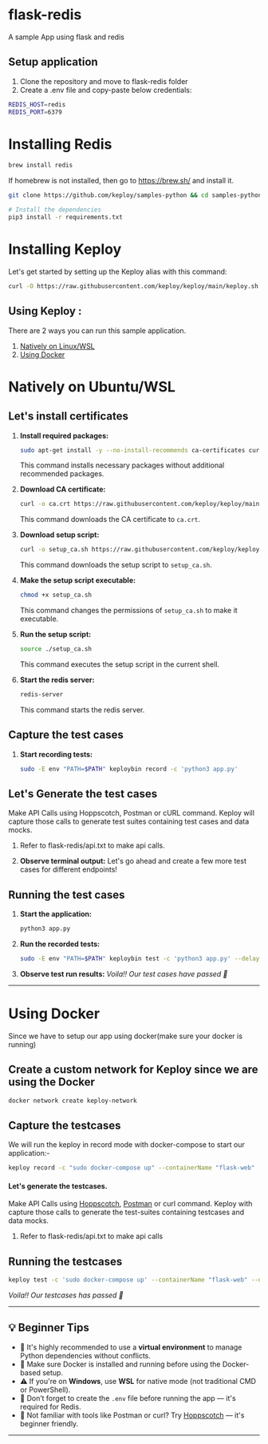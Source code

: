 # flask-redis

A sample App using flask and redis

## Setup application

1. Clone the repository and move to flask-redis folder
2. Create a .env file and copy-paste below credentials:

```bash
REDIS_HOST=redis
REDIS_PORT=6379
```

# Installing Redis

```sh
brew install redis
```
If homebrew is not installed, then go to https://brew.sh/ and install it.

```bash
git clone https://github.com/keploy/samples-python && cd samples-python/flask-redis

# Install the dependencies
pip3 install -r requirements.txt
```

# Installing Keploy

Let's get started by setting up the Keploy alias with this command:

```sh
curl -O https://raw.githubusercontent.com/keploy/keploy/main/keploy.sh && source keploy.sh
```

## Using Keploy :

There are 2 ways you can run this sample application.

1. [Natively on Linux/WSL](#natively-on-ubuntuwsl)
2. [Using Docker](#running-sample-app-using-docker)

# Natively on Ubuntu/WSL

## Let's install certificates

1. **Install required packages:**

   ```sh
   sudo apt-get install -y --no-install-recommends ca-certificates curl
   ```

   This command installs necessary packages without additional recommended packages.

2. **Download CA certificate:**

   ```sh
   curl -o ca.crt https://raw.githubusercontent.com/keploy/keploy/main/pkg/core/proxy/asset/ca.crt
   ```

   This command downloads the CA certificate to `ca.crt`.

3. **Download setup script:**

   ```sh
   curl -o setup_ca.sh https://raw.githubusercontent.com/keploy/keploy/main/pkg/core/proxy/asset/setup_ca.sh
   ```

   This command downloads the setup script to `setup_ca.sh`.

4. **Make the setup script executable:**

   ```sh
   chmod +x setup_ca.sh
   ```

   This command changes the permissions of `setup_ca.sh` to make it executable.

5. **Run the setup script:**

   ```sh
   source ./setup_ca.sh
   ```

   This command executes the setup script in the current shell.

6. **Start the redis server:**
   ```sh
   redis-server
   ```
   This command starts the redis server.

## Capture the test cases

1. **Start recording tests:**
   ```bash
   sudo -E env "PATH=$PATH" keploybin record -c 'python3 app.py'
   ```

## Let's Generate the test cases

Make API Calls using Hoppscotch, Postman or cURL command. Keploy will capture those calls to generate test suites containing test cases and data mocks.

1. Refer to flask-redis/api.txt to make api calls.

2. **Observe terminal output:**
   Let's go ahead and create a few more test cases for different endpoints!

## Running the test cases

1. **Start the application:**

   ```bash
   python3 app.py
   ```

2. **Run the recorded tests:**

   ```bash
   sudo -E env "PATH=$PATH" keploybin test -c 'python3 app.py' --delay 10
   ```

3. **Observe test run results:**
   _Voila!! Our test cases have passed 🌟_

---

# Using Docker

Since we have to setup our app using docker(make sure your docker is running)

## Create a custom network for Keploy since we are using the Docker

```bash
docker network create keploy-network
```

## Capture the testcases

We will run the keploy in record mode with docker-compose to start our application:-

```bash
keploy record -c "sudo docker-compose up" --containerName "flask-web"

```

#### Let's generate the testcases.

Make API Calls using [Hoppscotch](https://hoppscotch.io), [Postman](https://postman.com) or curl command. Keploy with capture those calls to generate the test-suites containing testcases and data mocks.

1. Refer to flask-redis/api.txt to make api calls

## Running the testcases

```bash
keploy test -c 'sudo docker-compose up' --containerName "flask-web" --delay 10
```

_Voila!! Our testcases has passed 🌟_

---

## 💡 Beginner Tips

- 🧪 It's highly recommended to use a **virtual environment** to manage Python dependencies without conflicts.
- 🐳 Make sure Docker is installed and running before using the Docker-based setup.
- ⚠️ If you're on **Windows**, use **WSL** for native mode (not traditional CMD or PowerShell).
- 🧾 Don’t forget to create the `.env` file before running the app — it's required for Redis.
- 🧰 Not familiar with tools like Postman or curl? Try [Hoppscotch](https://hoppscotch.io) — it's beginner friendly.

---
